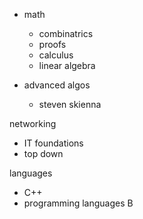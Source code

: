 - math
	- combinatrics
	- proofs
	- calculus
	- linear algebra

- advanced algos
	- steven skienna


networking
- IT foundations
- top down

languages
- C++
- programming languages B